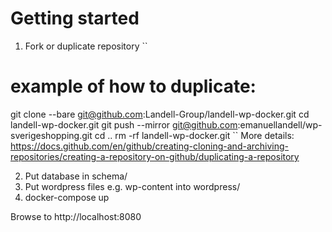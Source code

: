 # Getting started

1. Fork or duplicate repository
``

# example of how to duplicate:
git clone --bare git@github.com:Landell-Group/landell-wp-docker.git
cd landell-wp-docker.git
git push --mirror git@github.com:emanuellandell/wp-sverigeshopping.git
cd ..
rm -rf landell-wp-docker.git
``
More details: https://docs.github.com/en/github/creating-cloning-and-archiving-repositories/creating-a-repository-on-github/duplicating-a-repository

2. Put database in schema/
3. Put wordpress files e.g. wp-content into wordpress/
4. docker-compose up

Browse to http://localhost:8080
